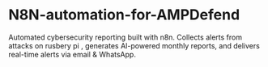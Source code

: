 # N8N-automation-for-AMPDefend
Automated cybersecurity reporting built with n8n. Collects alerts from attacks on rusbery pi , generates AI-powered monthly reports, and delivers real-time alerts via email &amp; WhatsApp.
